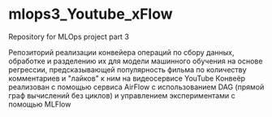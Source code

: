 # mlops3_Youtube_xFlow
Repository for MLOps project part 3

   Репозиторий реализации конвейера операций по сбору данных, обработке и разделению их для модели машинного обучения на основе регрессии, предсказывающей   популярность фильма по количеству комментариев и "лайков" к ним на видеосервисе YouTube
   Конвеёр реализован с помощью сервиса AirFlow с использованием DAG (прямой граф вычислений без циклов) и управлением экспериментами с помощью MLFlow
